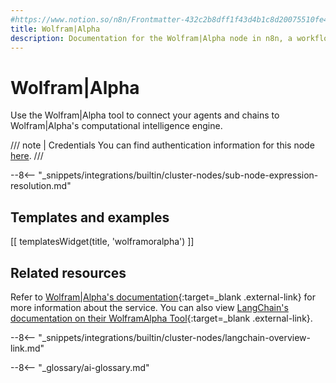 ```yaml
---
#https://www.notion.so/n8n/Frontmatter-432c2b8dff1f43d4b1c8d20075510fe4
title: Wolfram|Alpha
description: Documentation for the Wolfram|Alpha node in n8n, a workflow automation platform. Includes details of operations and configuration, and links to examples and credentials information.
---
```


# Wolfram|Alpha

Use the Wolfram|Alpha tool to connect your agents and chains to Wolfram|Alpha's computational intelligence engine.

/// note | Credentials
You can find authentication information for this node [here](/integrations/builtin/credentials/wolframalpha/).
///

--8<-- "_snippets/integrations/builtin/cluster-nodes/sub-node-expression-resolution.md"

## Templates and examples

<!-- see https://www.notion.so/n8n/Pull-in-templates-for-the-integrations-pages-37c716837b804d30a33b47475f6e3780 -->
[[ templatesWidget(title, 'wolframoralpha') ]]

## Related resources

Refer to [Wolfram|Alpha's documentation](https://products.wolframalpha.com/api){:target=_blank .external-link} for more information about the service. You can also view [LangChain's documentation on their WolframAlpha Tool](https://js.langchain.com/docs/modules/agents/tools/integrations/wolframalpha){:target=_blank .external-link}.

--8<-- "_snippets/integrations/builtin/cluster-nodes/langchain-overview-link.md"

--8<-- "_glossary/ai-glossary.md"

